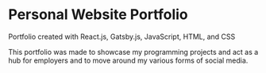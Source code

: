 # Personal Website Portfolio
Portfolio created with React.js, Gatsby.js, JavaScript, HTML, and CSS

This portfolio was made to showcase my programming projects and act as a hub for employers and to move around my various forms of social media.
